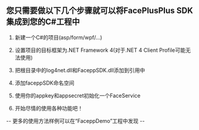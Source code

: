 ## 您只需要做以下几个步骤就可以将FacePlusPlus SDK集成到您的C#工程中

1. 新建一个C#的项目(asp/form/wpf/...)

2. 设置项目的目标框架为.NET Framework 4(对于.NET 4 Client Profile可能无法使用)

3. 把根目录中的log4net.dll和FaceppSDK.dll添加到引用中

4. 添加faceppSDK命名空间

5. 使用你的appkey和appsecret初始化一个FaceService

6. 开始尽情的使用各种功能吧！

-- 更多的使用方法样例可以在“FaceppDemo”工程中发现 --
